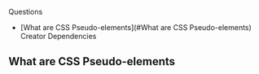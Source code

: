 Questions

- [What are CSS Pseudo-elements](#What are CSS Pseudo-elements) 
Creator
Dependencies

## What are CSS Pseudo-elements
